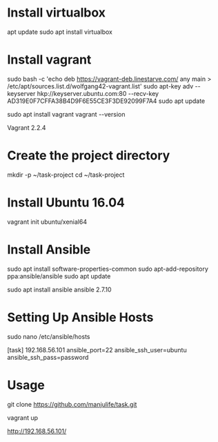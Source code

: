 # Install virtualbox

apt update
sudo apt install virtualbox


# Install vagrant

sudo bash -c 'echo deb https://vagrant-deb.linestarve.com/ any main > /etc/apt/sources.list.d/wolfgang42-vagrant.list'
sudo apt-key adv --keyserver hkp://keyserver.ubuntu.com:80 --recv-key AD319E0F7CFFA38B4D9F6E55CE3F3DE92099F7A4
sudo apt update

sudo apt install vagrant
vagrant --version

Vagrant 2.2.4


# Create the project directory

mkdir -p ~/task-project 
cd ~/task-project

# Install Ubuntu 16.04

vagrant init ubuntu/xenial64

# Install Ansible

sudo apt install software-properties-common
sudo apt-add-repository ppa:ansible/ansible
sudo apt update

sudo apt install ansible
ansible 2.7.10

# Setting Up Ansible Hosts

sudo nano /etc/ansible/hosts

[task]
192.168.56.101 ansible_port=22 ansible_ssh_user=ubuntu ansible_ssh_pass=password

# Usage

git clone https://github.com/manjulife/task.git


vagrant up

http://192.168.56.101/
